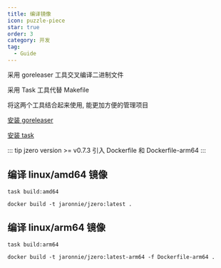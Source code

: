 ```yaml
---
title: 编译镜像
icon: puzzle-piece
star: true
order: 3
category: 开发
tag:
  - Guide
---
```


采用 goreleaser 工具交叉编译二进制文件

采用 Task 工具代替 Makefile

将这两个工具结合起来使用, 能更加方便的管理项目

[安装 goreleaser](../install.md#安装-goreleaser)

[安装 task](../install.md#安装-task)

::: tip  jzero version >= v0.7.3 引入 Dockerfile 和 Dockerfile-arm64
:::

## 编译 linux/amd64 镜像

```shell
task build:amd64

docker build -t jaronnie/jzero:latest .
```

## 编译 linux/arm64 镜像

```shell
task build:arm64

docker build -t jaronnie/jzero:latest-arm64 -f Dockerfile-arm64 .
```